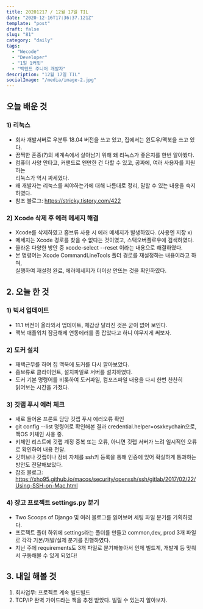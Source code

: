 ```yaml
---
title: 20201217 / 12월 17일 TIL
date: "2020-12-16T17:36:37.121Z"
template: "post"
draft: false
slug: "81"
category: "daily"
tags:
  - "Wecode"
  - "Developer"
  - "1일 1커밋"
  - "백엔드 주니어 개발자"
description: "12월 17일 TIL"
socialImage: "/media/image-2.jpg"
---
```


## 오늘 배운 것

### 1) 리눅스

- 회사 개발서버로 우분투 18.04 버전을 쓰고 있고, 집에서는 윈도우/맥북을 쓰고 있다.
- 끔찍한 혼종(?)의 세계속에서 살아남기 위해 왜 리눅스가 좋은지를 한번 알아봤다.
- 컴퓨터 사양 안타고, 커맨드로 왠만한 건 다할 수 있고, 공짜에, 여러 사용자를 지원하는 <br>리눅스가 역시 짜세였다.
- 왜 개발자는 리눅스를 써야하는가에 대해 나름대로 정리, 말할 수 있는 내용을 숙지하였다.
- 참조 블로그: https://stricky.tistory.com/422

### 2) Xcode 삭제 후 에러 메세지 해결

- Xcode를 삭제하였고 홈브류 사용 시 에러 메세지가 발생하였다. (사용엔 지장 x)
- 메세지는 Xcode 경로를 찾을 수 없다는 것이였고, 스택오버플로우에 검색하였다.
- 올라온 다양한 방안 중 xcode-select --reset 이라는 내용으로 해결하였다.
- 본 명령어는 Xcode CommandLineTools 폴더 경로를 재설정하는 내용이라고 하며, <br>실행하여
  재설정 완료, 에러메세지가 더이상 안뜨는 것을 확인하였다.

## 2. 오늘 한 것

### 1) 빅서 업데이트

- 11.1 버전이 올라와서 업데이트, 체감상 달라진 것은 굳이 없어 보인다.
- 맥북 애플워치 잠금해제 연동에러를 좀 잡았다고 하니 야무지게 써보자.

### 2) 도커 설치

- 재택근무를 하며 집 맥북에 도커를 다시 깔아보았다.
- 홈브류로 클라이언트, 설치파일로 서버를 설치하였다.
- 도커 기본 명령어를 비롯하여 도커파일, 컴포즈파일 내용을 다시 한번 찬찬히 <br>읽어보는 시간을 가졌다.

### 3) 깃랩 푸시 에러 체크

- 새로 들어온 프론트 담당 깃랩 푸시 에러오류 확인
- git config --list 명령어로 확인해본 결과 credential.helper=osxkeychain으로, 맥OS 키체인 사용 중.
- 키체인 리스트에 깃랩 계정 중복 또는 오류, 아니면 깃랩 서버가 느려 일시적인 오류로 확인하여 내용 전달.
- 깃허브나 깃랩이나 장비 자체를 ssh키 등록을 통해 인증에 있어 확실하게 통과하는 방안도 전달해보았다.
- 참조 블로그: https://xho95.github.io/macos/security/openssh/ssh/gitlab/2017/02/22/Using-SSH-on-Mac.html

### 4) 장고 프로젝트 settings.py 분기

- Two Scoops of Django 및 여러 블로그를 읽어보며 세팅 파일 분기를 기획하였다.
- 프로젝트 폴더 하위에 settings라는 폴더를 만들고 common,dev, prod 3개 파일로 각각 기본/개발/실제 분기를 진행하였다.
- 지난 주에 requirements도 3개 파일로 분기해놓아서 인제 빌드계, 개발계 등 맞춰서 구동해볼 수 있게 되었다!

## 3. 내일 해볼 것

1. 회사업무: 프로젝트 계속 빌드빌드
2. TCP/IP 완벽 가이드라는 책을 추천 받았다. 빌릴 수 있는지 알아보자.
